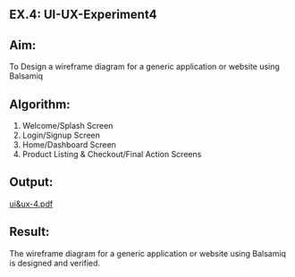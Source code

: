 ## EX.4: UI-UX-Experiment4

## Aim:
To Design a wireframe diagram for a generic application or website using Balsamiq

## Algorithm:
1. Welcome/Splash Screen
2. Login/Signup Screen
3. Home/Dashboard Screen
4. Product Listing & Checkout/Final Action Screens

## Output:
[ui&ux-4.pdf](https://github.com/user-attachments/files/20534309/ui.ux-4.pdf)

## Result:
The wireframe diagram for a generic application or website using Balsamiq is designed and verified.
